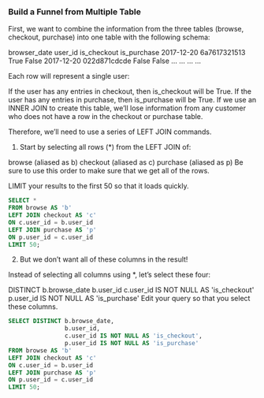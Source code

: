 ### Build a Funnel from Multiple Table

First, we want to combine the information from the three tables (browse, checkout, purchase) into one table with the following schema:

browser_date	user_id	is_checkout	is_purchase
2017-12-20	6a7617321513	True	False
2017-12-20	022d871cdcde	False	False
…	…	…	…

Each row will represent a single user:

If the user has any entries in checkout, then is_checkout will be True.
If the user has any entries in purchase, then is_purchase will be True.
If we use an INNER JOIN to create this table, we’ll lose information from any customer who does not have a row in the checkout or purchase table.

Therefore, we’ll need to use a series of LEFT JOIN commands.

1. Start by selecting all rows (*) from the LEFT JOIN of:

browse (aliased as b)
checkout (aliased as c)
purchase (aliased as p)
Be sure to use this order to make sure that we get all of the rows.

LIMIT your results to the first 50 so that it loads quickly.

```sql
SELECT *
FROM browse AS 'b'
LEFT JOIN checkout AS 'c'
ON c.user_id = b.user_id
LEFT JOIN purchase AS 'p'
ON p.user_id = c.user_id
LIMIT 50; 
```

2. But we don’t want all of these columns in the result!

Instead of selecting all columns using *, let’s select these four:

DISTINCT b.browse_date
b.user_id
c.user_id IS NOT NULL AS 'is_checkout'
p.user_id IS NOT NULL AS 'is_purchase'
Edit your query so that you select these columns.

```sql
SELECT DISTINCT b.browse_date, 
                b.user_id, 
                c.user_id IS NOT NULL AS 'is_checkout',
                p.user_id IS NOT NULL AS 'is_purchase'
FROM browse AS 'b'
LEFT JOIN checkout AS 'c'
ON c.user_id = b.user_id
LEFT JOIN purchase AS 'p'
ON p.user_id = c.user_id
LIMIT 50;
```

